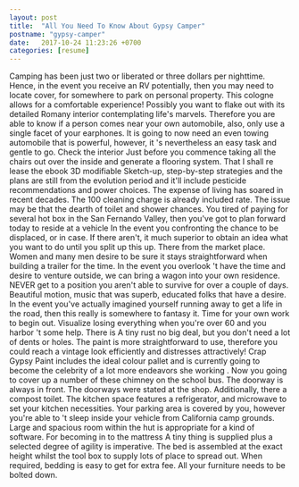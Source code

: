 ```yaml
---
layout: post
title:  "All You Need To Know About Gypsy Camper"
postname: "gypsy-camper"
date:   2017-10-24 11:23:26 +0700
categories: [resume]
---
```

Camping has been just two or liberated or three dollars per nighttime. Hence, in the event you receive an RV potentially, then you may need to locate cover, for somewhere to park on personal property. This cologne allows for a comfortable experience! Possibly you want to flake out with its detailed Romany interior contemplating life's marvels. Therefore you are able to know if a person comes near your own automobile, also, only use a single facet of your earphones. It is going to now need an even towing automobile that is powerful, however, it 's nevertheless an easy task and gentle to go. Check the interior Just before you commence taking all the chairs out over the inside and generate a flooring system. That I shall re lease the ebook 3D modifiable Sketch-up, step-by-step strategies and the plans are still from the evolution period and it'll include pesticide recommendations and power choices. The expense of living has soared in recent decades. The 100 cleaning charge is already included rate. The issue may be that the dearth of toilet and shower chances. You tired of paying for several hot box in the San Fernando Valley, then you've got to plan forward today to reside at a vehicle In the event you confronting the chance to be displaced, or in case. If there aren't, it much superior to obtain an idea what you want to do until you split up this up. There from the market place. Women and many men desire to be sure it stays straightforward when building a trailer for the time. In the event you overlook 't have the time and desire to venture outside, we can bring a wagon into your own residence. NEVER get to a position you aren't able to survive for over a couple of days. Beautiful motion, music that was superb, educated folks that have a desire. In the event you've actually imagined yourself running away to get a life in the road, then this really is somewhere to fantasy it. Time for your own work to begin out. Visualize losing everything when you're over 60 and you harbor 't some help. There is A tiny rust no big deal, but you don't need a lot of dents or holes. The paint is more straightforward to use, therefore you could reach a vintage look efficiently and distresses attractively! Crap Gypsy Paint includes the ideal colour pallet and is currently going to become the celebrity of a lot more endeavors she working . Now you going to cover up a number of these chimney on the school bus. The doorway is always in front. The doorways were stated at the shop. Additionally, there a compost toilet. The kitchen space features a refrigerator, and microwave to set your kitchen necessities. Your parking area is covered by you, however you're able to 't sleep inside your vehicle from California camp grounds. Large and spacious room within the hut is appropriate for a kind of software. For becoming in to the mattress A tiny thing is supplied plus a selected degree of agility is imperative. The bed is assembled at the exact height whilst the tool box to supply lots of place to spread out. When required, bedding is easy to get for extra fee. All your furniture needs to be bolted down.
